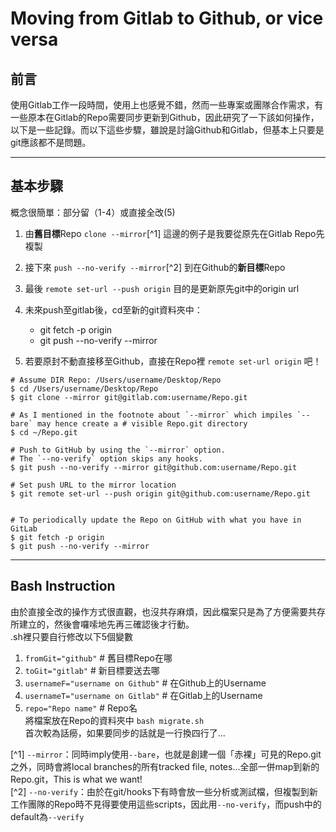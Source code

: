 # Moving from Gitlab to Github, or vice versa

## 前言
使用Gitlab工作一段時間，使用上也感覺不錯，然而一些專案或團隊合作需求，有一些原本在Gitlab的Repo需要同步更新到Github，因此研究了一下該如何操作，以下是一些記錄。而以下這些步驟，雖說是討論Github和Gitlab，但基本上只要是git應該都不是問題。

---
## 基本步驟
概念很簡單：部分留（1-4）或直接全改(5)  
1. 由**舊目標**Repo `clone --mirror`[^1] 這邊的例子是我要從原先在Gitlab Repo先複製  
2. 接下來 `push --no-verify --mirror`[^2] 到在Github的**新目標**Repo  
3. 最後 `remote set-url --push origin` 目的是更新原先git中的origin url  
4. 未來push至gitlab後，cd至新的git資料夾中：
   * git fetch -p origin  
   * git push --no-verify --mirror  

5. 若要原封不動直接移至Github，直接在Repo裡 `remote set-url origin` 吧！   

``` Terminal
# Assume DIR Repo: /Users/username/Desktop/Repo
$ cd /Users/username/Desktop/Repo
$ git clone --mirror git@gitlab.com:username/Repo.git

# As I mentioned in the footnote about `--mirror` which impiles `--bare` may hence create a # visible Repo.git directory
$ cd ~/Repo.git

# Push to GitHub by using the `--mirror` option.
# The `--no-verify` option skips any hooks. 
$ git push --no-verify --mirror git@github.com:username/Repo.git

# Set push URL to the mirror location
$ git remote set-url --push origin git@github.com:username/Repo.git


# To periodically update the Repo on GitHub with what you have in GitLab
$ git fetch -p origin
$ git push --no-verify --mirror
```

---
## Bash Instruction
由於直接全改的操作方式很直觀，也沒共存麻煩，因此檔案只是為了方便需要共存所建立的，然後會囉嗦地先再三確認後才行動。  
.sh裡只要自行修改以下5個變數  
1. `fromGit="github"` # 舊目標Repo在哪  
2. `toGit="gitlab"` # 新目標要送去哪  
3. `usernameF="username on Github"` # 在Github上的Username  
4. `usernameT="username on Gitlab"` # 在Gitlab上的Username  
5. `repo="Repo name"` # Repo名  
   將檔案放在Repo的資料夾中 `bash migrate.sh`   
   首次較為話癆，如果要同步的話就是一行換四行了...  

[^1] `--mirror`：同時imply使用`--bare`，也就是創建一個「赤裸」可見的Repo.git之外，同時會將local branches的所有tracked file, notes...全部一併map到新的Repo.git，This is what we want!  
[^2] `--no-verify`：由於在git/hooks下有時會放一些分析或測試檔，但複製到新工作團隊的Repo時不見得要使用這些scripts，因此用`--no-verify`，而push中的default為`--verify`  
